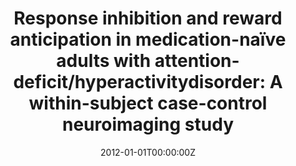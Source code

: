 ---
title: "Response inhibition and reward anticipation in medication-naïve adults with attention-deficit/hyperactivitydisorder: A within-subject case-control neuroimaging study"
authors:
- Susana Carmona
- Elseline Hoekzema
- Josep Antoni Ramos-Quiroga
- Vanesa Richarte
- Clara Canals
- Rosa Bosch
- Mariana Rovira
- Juan Carlos Soliva
- Antoni Bulbena Vilarrasa
- Adolf Tobeña
- Miguel Casas
- Óscar Vilarroya
date: "2012-01-01T00:00:00Z"
doi: ""
publishDate: "2012-01-01T00:00:00Z"
publication_types: ["2"]
publication: "In *Human Brain Mapping*"
tags:
- Others
featured: false
links:
- name: Link
  url: https://pubmed.ncbi.nlm.nih.gov/21826761/
---